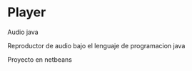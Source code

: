 # Player
Audio java

Reproductor de audio bajo el lenguaje de programacion java

Proyecto en netbeans
